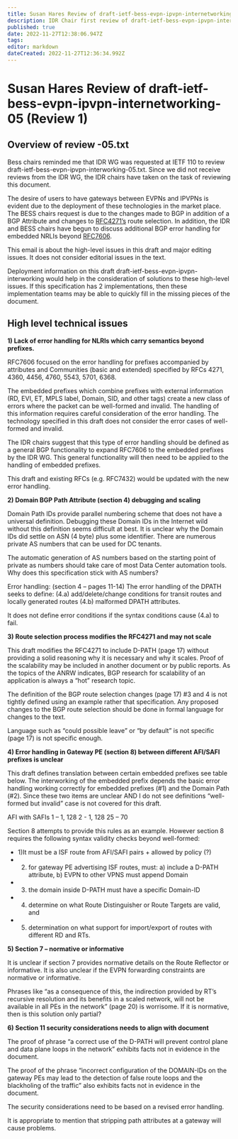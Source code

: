 ```yaml
---
title: Susan Hares Review of draft-ietf-bess-evpn-ipvpn-internetworking-05.txt (Review 1) 
description: IDR Chair first review of draft-ietf-bess-evpn-ipvpn-internetwork
published: true
date: 2022-11-27T12:38:06.947Z
tags: 
editor: markdown
dateCreated: 2022-11-27T12:36:34.992Z
---
```


# Susan Hares Review of draft-ietf-bess-evpn-ipvpn-internetworking-05 (Review 1)

## Overview of review -05.txt

Bess chairs reminded me that IDR WG was requested at IETF 110 to review draft-ietf-bess-evpn-ipvpn-interworking-05.txt. Since we did not receive reviews from the IDR WG, the IDR chairs have taken on the task of reviewing this document.

The desire of users to have gateways between EVPNs and IPVPNs is evident due to the deployment of these technologies in the market place. The BESS chairs request is due to the changes made to BGP in addition of a BGP Attribute and changes to [RFC4271’s](https://datatracker.ietf.org/doc/rfc4271/) route selection. In addition, the IDR and BESS chairs have begun to discuss additional BGP error handling for embedded NRLIs beyond [RFC7606](https://datatracker.ietf.org/doc/rfc7606/). 

This email is about the high-level issues in this draft and major editing issues. It does not consider editorial issues in the text.

Deployment information on this draft draft-ietf-bess-evpn-ipvpn-interworking would help in the consideration of solutions to these high-level issues. If this specification has 2 implementations, then these implementation teams may be able to quickly fill in the missing pieces of the document.

## High level technical issues 

**1) Lack of error handling for NLRIs which carry semantics beyond prefixes.**

RFC7606 focused on the error handling for prefixes accompanied by attributes and Communities (basic and extended) specified by RFCs 4271, 4360, 4456, 4760, 5543, 5701, 6368.

The embedded prefixes which combine prefixes with external information (RD, EVI, ET, MPLS label, Domain, SID, and other tags) create a new class of errors where the packet can be well-formed and invalid. The handling of this information requires careful consideration of the error handling. The technology specified in this draft does not consider the error cases of well-formed and invalid.

The IDR chairs suggest that this type of error handling should be defined as a general BGP functionality to expand RFC7606 to the embedded prefixes by the IDR WG. This general functionality will then need to be applied to the handling of embedded prefixes.

This draft and existing RFCs (e.g. RFC7432) would be updated with the new error handling.

**2) Domain BGP Path Attribute (section 4) debugging and scaling**

Domain Path IDs provide parallel numbering scheme that does not have a universal definition. Debugging these Domain IDs in the Internet wild without this definition seems difficult at best. It is unclear why the Domain IDs did settle on ASN (4 byte) plus some identifier. There are numerous private AS numbers that can be used for DC tenants.

The automatic generation of AS numbers based on the starting point of private as numbers should take care of most Data Center automation tools. Why does this specification stick with AS numbers?

Error handling: (section 4 – pages 11-14) The error handling of the DPATH seeks to define: (4.a) add/delete/change conditions for transit routes and locally generated routes (4.b) malformed DPATH attributes.

It does not define error conditions if the syntax conditions cause (4.a) to fail.

**3) Route selection process modifies the RFC4271 and may not scale**

This draft modifies the RFC4271 to include D-PATH (page 17) without providing a solid reasoning why it is necessary and why it scales. Proof of the scalability may be included in another document or by public reports. As the topics of the ANRW indicates, BGP research for scalability of an application is always a “hot” research topic.

The definition of the BGP route selection changes (page 17) #3 and 4 is not tightly defined using an example rather that specification. Any proposed changes to the BGP route selection should be done in formal language for changes to the text.

Language such as “could possible leave” or “by default” is not specific (page 17) is not specific enough.

**4) Error handling in Gateway PE (section 8) between different AFI/SAFI prefixes is unclear**

This draft defines translation between certain embedded prefixes see table below. The interworking of the embedded prefix depends the basic error handling working correctly for embedded prefixes (#1) and the Domain Path (#2). Since these two items are unclear AND I do not see definitions “well-formed but invalid” case is not covered for this draft.

AFI with SAFIs 1 – 1, 128 2 - 1, 128 25 – 70

Section 8 attempts to provide this rules as an example. However section 8 requires the following syntax validity checks beyond well-formed: 
- 1)It must be a ISF route from AFI/SAFI pairs + allowed by policy (?) 
- 2) for gateway PE advertising ISF routes, must:
   a) include a D-PATH attribute,
   b) EVPN to other VPNS must append Domain 
- 3) the domain inside D-PATH must have a specific Domain-ID 
- 4) determine on what Route Distinguisher or Route Targets are valid, and
- 5) determination on what support for import/export of routes with different RD and RTs.

**5) Section 7 – normative or informative**

It is unclear if section 7 provides normative details on the Route Reflector or informative. It is also unclear if the EVPN forwarding constraints are normative or informative.

Phrases like “as a consequence of this, the indirection provided by RT’s recursive resolution and its benefits in a scaled network, will not be available in all PEs in the network” (page 20) is worrisome. If it is normative, then is this solution only partial?

**6) Section 11 security considerations needs to align with document**

The proof of phrase “a correct use of the D-PATH will prevent control plane and data plane loops in the network” exhibits facts not in evidence in the document.

The proof of the phrase “incorrect configuration of the DOMAIN-IDs on the gateway PEs may lead to the detection of false route loops and the blackholing of the traffic” also exhibits facts not in evidence in the document.

The security considerations need to be based on a revised error handling.

It is appropriate to mention that stripping path attributes at a gateway will cause problems.